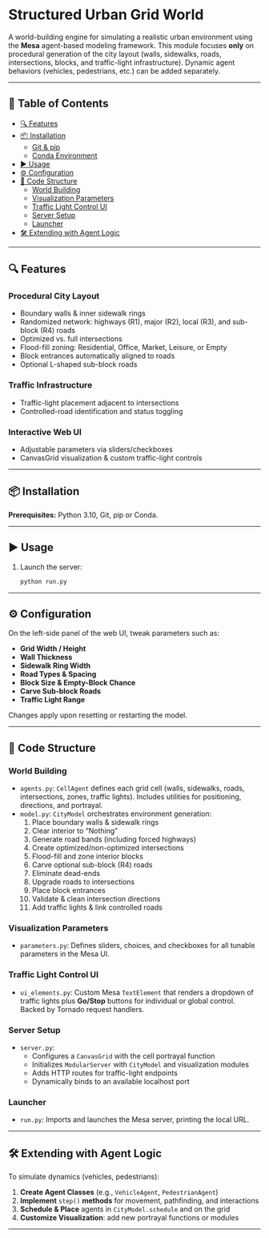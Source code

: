 # Structured Urban Grid World

A world-building engine for simulating a realistic urban environment using the **Mesa** agent-based modeling framework. This module focuses **only** on procedural generation of the city layout (walls, sidewalks, roads, intersections, blocks, and traffic-light infrastructure). Dynamic agent behaviors (vehicles, pedestrians, etc.) can be added separately.

---

## 🚀 Table of Contents

- [🔍 Features](#-features)
- [📦 Installation](#-installation)
  - [Git & pip](#git--pip)
  - [Conda Environment](#conda-environment)
- [▶️ Usage](#usage)
- [⚙️ Configuration](#-configuration)
- [📁 Code Structure](#-code-structure)
  - [World Building](#world-building)
  - [Visualization Parameters](#visualization-parameters)
  - [Traffic Light Control UI](#traffic-light-control-ui)
  - [Server Setup](#server-setup)
  - [Launcher](#launcher)
- [🛠 Extending with Agent Logic](#-extending-with-agent-logic)

---

## 🔍 Features

### Procedural City Layout
- Boundary walls & inner sidewalk rings
- Randomized network: highways (R1), major (R2), local (R3), and sub-block (R4) roads
- Optimized vs. full intersections
- Flood-fill zoning: Residential, Office, Market, Leisure, or Empty
- Block entrances automatically aligned to roads
- Optional L-shaped sub-block roads

### Traffic Infrastructure
- Traffic-light placement adjacent to intersections
- Controlled-road identification and status toggling

### Interactive Web UI
- Adjustable parameters via sliders/checkboxes
- CanvasGrid visualization & custom traffic-light controls

---

## 📦 Installation

**Prerequisites:** Python 3.10, Git, pip or Conda.

---

## ▶️ Usage

1. Launch the server:

   ```bash
   python run.py

---

## ⚙️ Configuration

On the left-side panel of the web UI, tweak parameters such as:

- **Grid Width / Height**
- **Wall Thickness**
- **Sidewalk Ring Width**
- **Road Types & Spacing**
- **Block Size & Empty-Block Chance**
- **Carve Sub-block Roads**
- **Traffic Light Range**

Changes apply upon resetting or restarting the model.

---

## 📁 Code Structure

### World Building

- `agents.py`: `CellAgent` defines each grid cell (walls, sidewalks, roads, intersections, zones, traffic lights). Includes utilities for positioning, directions, and portrayal.
- `model.py`: `CityModel` orchestrates environment generation:
  1. Place boundary walls & sidewalk rings
  2. Clear interior to “Nothing”
  3. Generate road bands (including forced highways)
  4. Create optimized/non-optimized intersections
  5. Flood-fill and zone interior blocks
  6. Carve optional sub-block (R4) roads
  7. Eliminate dead-ends
  8. Upgrade roads to intersections
  9. Place block entrances
  10. Validate & clean intersection directions
  11. Add traffic lights & link controlled roads

### Visualization Parameters

- `parameters.py`: Defines sliders, choices, and checkboxes for all tunable parameters in the Mesa UI.

### Traffic Light Control UI

- `ui_elements.py`: Custom Mesa `TextElement` that renders a dropdown of traffic lights plus **Go/Stop** buttons for individual or global control. Backed by Tornado request handlers.

### Server Setup

- `server.py`:
  - Configures a `CanvasGrid` with the cell portrayal function
  - Initializes `ModularServer` with `CityModel` and visualization modules
  - Adds HTTP routes for traffic-light endpoints
  - Dynamically binds to an available localhost port

### Launcher

- `run.py`: Imports and launches the Mesa server, printing the local URL.

---

## 🛠 Extending with Agent Logic

To simulate dynamics (vehicles, pedestrians):

1. **Create Agent Classes** (e.g., `VehicleAgent`, `PedestrianAgent`)
2. **Implement** `step()` **methods** for movement, pathfinding, and interactions
3. **Schedule & Place** agents in `CityModel.schedule` and on the grid
4. **Customize Visualization**: add new portrayal functions or modules

---